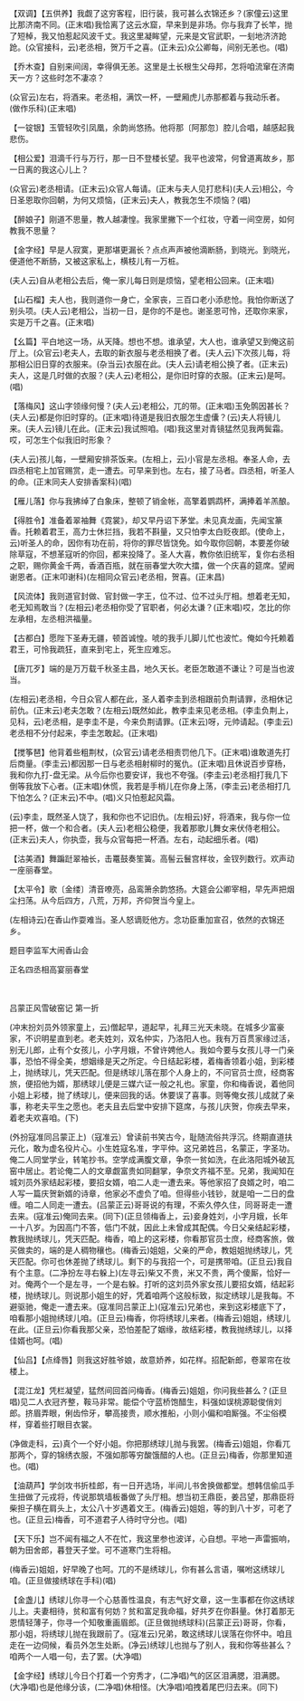 <!-- { "loadSidebar": true } -->
【双调】【五供养】我觑了这穷客程，旧行装，我可甚么衣锦还乡？(家僮云)这里比那济南不同。(正末唱)我恰离了这云水窟，早来到是非场。你与我弃了长竿，抛了短棹，我又怕惹起风波千丈。我这里凝眸望，元来是文官武职，一刬地济济跄跄。(众官接科，云)老丞相，贺万千之喜。(正未云)众公卿每，间别无恙也。(唱)

【乔木查】自别来间阔，幸得俱无恙。这里是土长根生父母邦，怎将咱流窜在济南天一方？这些时怎不凄凉？

(众官云)左右，将酒来。老丞相，满饮一杯，一壁厢虎儿赤那都着与我动乐者。(做作乐科)(正末唱)

【一锭银】玉管轻吹引凤凰，余韵尚悠扬。他将那〔阿那忽〕腔儿合唱，越感起我悲伤。

【相公爱】泪滴千行与万行，那一日不登楼长望。我平也波常，何曾道离故乡，那一日离的我这心儿上？

(众官云)老丞相请。(正末云)众官人每请。(正末与夫人见打悲科)(夫人云)相公，今日圣恩取你回朝，为何又烦恼，(正末云)夫人，教我怎生不烦恼？(唱)

【醉娘子】刚道不思量，教人越凄惶。我家里撇下一个红妆，守着一间空房，如何教我不思量？

【金字经】早是人寂寞，更那堪更漏长？点点声声被他滴断肠，到晓光。到晓光，便道他不断肠，又被这家私上，横枝儿有一万桩。

(夫人云)自从老相公去后，俺一家儿每日则是烦恼，望老相公回来。(正末唱)

【山石榴】夫人也，我则道你一身亡，全家丧，三百口老小添悲怆。我怕你断送了别头项。(夫人云)老相公，当初一日，是你的不是也。谢圣恩可怜，还取你来家，实是万千之喜。(正末唱)

【幺篇】平白地这一场，从天降。想也不想。谁承望，大人也，谁承望又到俺这前厅上。(众官云)老夫人，去取的新衣服与老丞相换了者。(夫人云)下次孩儿每，将那相公旧日穿的衣服来。(杂当云)衣服在此。(夫人云)请老相公换了者。(正末云)夫人，这是几时做的衣服？(夫人云)老相公，是你旧时穿的衣服。(正末云)是呵。(唱)

【落梅风】这山字领缘何慢？(夫人云)老相公，兀的带。(正末唱)玉免鹘因甚长？(夫人云)都是你旧时穿的。(正末唱)待道是我旧衣服怎生虚儾？(云)夫人将镜儿来。(夫人云)镜儿在此。(正末云)我试照咱。(唱)我这里对青镜猛然见我两鬓霜。哎，可怎生个似我旧时形象？

(夫人云)孩儿每，一壁厢安排茶饭来。(左相上，云)小官是左丞相。奉圣人命，去四丞相宅上加官赐赏，走一遭去。可早来到也。左右，接了马者。四丞相，听圣人的命。(正末同夫人安排香案科)(唱)

【雁儿落】你与我拂绰了白象床，整顿了销金帐，高擎着鹦鹉杯，满捧着羊羔酿。

【得胜令】准备着翠袖舞《霓裳》，却又早丹诏下茅堂。未见真龙画，先闻宝篆香。托赖着君王，高力士休拦挡，我若不斟量，又只怕李太白贬夜郎。(使命上，云)听圣人的命，因你有功在前，将你的罪尽皆饶免。如今取你回朝，本要差你破除草寇，不想革寇听的你回，都来投降了。圣人大喜，教你依旧统军，复你右丞相之职，赐你黄金千两，香酒百瓶，就在丽春堂大吹大擂，做一个庆喜的筵席。望阙谢恩者。(正末叩谢科)(左相同众官云)老丞相，贺喜。(正末昌)

【风流体】我则道官封做、官封做一字王，位不过、位不过头厅相。想着老无知，老无知焉敢当？(左相云)老丞相你受了官职者，何必太谦？(正末唱)哎，怎比的你左承相，左丞相洪福量。

【古都白】愿陛下圣寿无疆，顿首诚惶。唬的我手儿脚儿忙也波忙。俺如今托赖着君王，可怜我疏狂，直来到宅上，死生应难忘。

【唐兀歹】端的是万万载千秋圣主昌，地久天长。老臣怎敢道不谦让？可是当也波当。

(左相云)老丞相，今日众官人都在此，圣人着李圭到丞相跟前负荆请罪，丞相休记前仇。(正末云)老夫怎敢？(左相云)既然如此，教李圭来见老丞相。(李圭负荆上，见科，云)老丞相，是李圭不是，今来负荆请罪。(正末云)呀，元帅请起。(李圭云)老丞相不分付起来，李圭怎敢起。(正末唱)

【搅筝琶】他背着些粗荆杖，(众官云)请老丞相责罚他几下。(正末唱)谁敢道先打后商量。(李圭云)都因那一日与老丞相射柳时的冤仇。(正末唱)且休说百步穿杨，我和你九打-盘无梁。从今后你也要安详，我也不夸强。(李圭云)老丞相打我几下倒等我放下心者。(正末唱)休慌，我若是手梢儿在你身上荡，(李圭云)老丞相打几下怕怎么？(正末云)不中。(唱)义只怕惹起风霜。

(云)李圭，既然圣人饶了，我和你也不记旧仇。(左相云)好，将酒来，我与你一位把一杯，做一个和合者。(夫人云)老相公稳便，我着那歌儿舞女来伏侍老相公。(正末云)夫人，你执壶，我与众官每把一杯酒。左右，动起细乐者。(唱)

【沽美酒】舞蹁跹翠袖长，击鼍鼓奏笙簧。高髻云鬟宫样妆，金钗列数行。欢声动一座丽春堂。

【太平令】歌〔金缕〕清音嘹亮，品鸾箫余韵悠扬。大筵会公卿宰相，早先声把烟尘扫荡。从今后四方，八荒，万邦，齐仰贺当今皇上。

(左相诗云)在香山作耍难当。圣人怒谪贬他方。念功臣重加宣召，依然的衣锦还乡。

题目李监军大闹香山会

正名四丞相高宴丽春堂


　
　




吕蒙正风雪破窑记
第一折

(冲末扮刘员外领家童上，云)僧起早，道起早，礼拜三光天未晓。在城多少富豪家，不识明星直到老。老夫姓刘，双名仲实，乃洛阳人也。我有万百贯家缘过活，别无儿郎，止有个女孩儿，小字月娥，不曾许娉他人。我如今要与女孩儿寻一门亲事，恐怕不得全美，想姻缘是天之所定。今日结起彩楼，着梅香领着小姐，到彩楼上，抛绣球儿，凭天匹配。但是绣球儿落在那个人身上的，不问官员士庶，经商客旅，便招他为婿，那绣球儿便是三媒六证一般之礼也。家童，你和梅香说，着他同小姐上彩楼，抛了绣球儿，便来回我的话。休要误了喜事。则等俺女孩儿成就了亲事，称老夫平生之愿也。老夫且去后堂中安排下筵席，与孩儿庆贺，你疾去早来，着老夫欢喜咱。(下)

(外扮寇准同吕蒙正上)（寇准云）曾读前书笑古今，耻随流俗共浮沉。终期直道扶元化，敢为虚名役片心。小生姓寇名准，字平仲。这兄弟姓吕，名蒙正，字圣功。俺二人同堂学业，转笔抄书。空学成满腹文章，争奈一贫如洗，在此洛阳城外破瓦窑中居止。若论俺二人的文章觑富贵如同翻掌，争奈文齐福不至。兄弟，我闻知在城刘员外家结起彩楼，要招女婿，咱二人走一遭去来。等他家招了良婿之时，咱二人写一篇庆贺新婿的诗章，他家必不虚负了咱。但得些小钱钞，就是咱一二日的盘缠。咱二人同走一遭去。(吕蒙正云)哥哥说的有理，不索久停久住，同哥哥走一遭去来。(寇准云)俺同去来。(同下)(正旦领梅香上，云)妾身姓刘，小字月娥，长年一十八岁。为因高门不答，低门不就，因此上未曾成其配偶。今日父亲结起彩楼，教我抛绣球儿，凭天匹配。梅香，咱上的这彩楼，你看那官员士庶，经商客旅，做买做卖的，端的是人稠物穰也。(梅香云)姐姐，父亲的严命，教姐姐抛绣球儿，凭天匹配。你可也休差抛了绣球儿。剩下的与我招一个，可是携带咱。(正旦云)我自有个主意。(二净扮左寻右躲上)(左寻云)柴又不贵，米又不贵，两个傻厮，恰好一对。俺两个一个是左寻，一个是右躲。打听的这刘员外家女孩儿要招女婿，结起彩楼，抛绣球儿。则说那小姐生的好，凭着咱两个这般标致，拟定绣球儿是我每。不避驱驰，俺走一遭去来。(寇准同吕蒙正上)(寇准云)兄弟也，来到这彩楼底下了，咱看那小姐抛绣球儿咱。(正旦云)梅香，你将绣球儿来者。(梅香云)姐姐，绣球儿在此。(正旦云)你看我那父亲，恐怕差配了姻缘，故结彩楼，教我抛绣球儿，以择佳婿也呵。(唱)

【仙吕】【点绛唇】则我这好胜爷娘，故意娇养，如花样。招配新郎，卷翠帘在妆楼上。

【混江龙】凭栏凝望，猛然间回首问梅香。(梅香云)姐姐，你问我些甚么？(正旦唱)见二人衣冠齐整，鞍马非常。能偿个守蓝桥饱醋生，料强如误桃源聪俊俏刘郎。挤眉弄眼，俐齿伶牙，攀高接贵，顺水推船，小则小偏和咱厮强。不尘俗模样，穿着些打眼目衣裳。

(净做走科，云)真个一个好小姐。你把那绣球儿抛与我罢。(梅香云)姐姐，你看兀那两个，穿的锦绣衣服，不强如那等穷酸饿醋的人也。(正旦云)梅香，你那里知道也。(唱)

【油葫芦】学剑攻书折桂郎，有一日开选场，半间儿书舍换做都堂。想韩信偷瓜手生扭做了元戎将，传说那筑墙板番做了头厅相。想当初王鼎臣，姜吕望，那鼎臣将柴担子横在肩头上，太公八十岁遇着文王。(梅香云)姐姐，等的到八十岁，可老了也。(正旦云)梅香，可不道君子人待时守分也。(唱)

【天下乐】岂不闻有福之人不在忙，我这里参也波详，心自想。平地一声雷振响，朝为田舍郎，暮登天子堂。可不道寒门生将相。

(梅香云)姐姐，好早晚了也呵。兀的不是绣球儿，你有甚么言语，嘱咐这绣球儿咱。(正旦做接绣球在手科)(唱)

【金盏儿】绣球儿你寻一个心慈善性温良，有志气好文章，这一生事都在你这绣球儿上。夫妻相待，贫和富有何妨？贫和富足我命福，好共歹在你斟量。休打着那无恩情轻薄子，你寻一个知敬重画眉郎。(正旦做抛绣球科)(吕蒙正云)哥哥，你看，那小姐，将绣球儿抛在我跟前了。(寇准云)兄弟，敢这绣球儿误落在你怀中。咱且走在一边伺候，看员外怎生处断。(净云)绣球儿也抛与了别人，我和你等些甚么？咱两个一人唱一句，去了罢。(大净唱)

【金字经】绣球儿今日个打着一个穷秀才，(二净唱)气的区区泪满腮，泪满腮。(大净唱)也是他缘分该，(二净唱)休相怪。(大净唱)咱拽着尾巴归去来。(同下)

